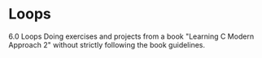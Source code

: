 # Loops
6.0 Loops
Doing exercises and projects from a book "Learning C Modern Approach 2" without strictly following the book guidelines.
